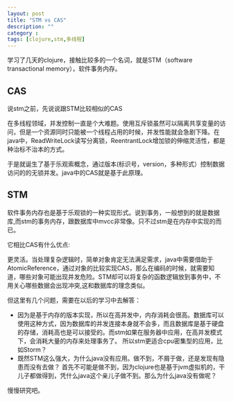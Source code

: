 ```yaml
---
layout: post
title: "STM vs CAS"
description: ""
category : 
tags: [clojure,stm,多线程]
---
```


学习了几天的clojure，接触比较多的一个名词，就是STM（software transactional memory），软件事务内存。

## CAS

说stm之前，先说说跟STM比较相似的CAS

在多线程领域，并发控制一直是个大难题。使用互斥锁虽然可以隔离共享变量的访问，但是一个资源同时只能被一个线程占用的时候，并发性能就会急剧下降。在java中，ReadWriteLock读写分离锁，ReentrantLock增加锁的伸缩灵活性，都是种治标不治本的方式。

于是就诞生了基于乐观索概念，通过版本(标识号，version，多种形式）控制数据访问的的无锁并发。java中的CAS就是基于此原理。

## STM

软件事务内存也是基于乐观锁的一种实现形式。说到事务，一般想到的就是数据库,而stm的事务内存，跟数据库中mvcc非常像。只不过stm是在内存中实现的而已。

它相比CAS有什么优点:

更灵活。当处理复杂逻辑时，简单对象肯定无法满足需求，java中需要借助于AtomicReference，通过对象的比较实现CAS，那么在编码的时候，就需要知道，哪些对象可能出现并发危险。STM却可以将复杂的函数逻辑放到事务中，不用关心哪些数据会出现冲突,这和数据库的理念类似。

但这里有几个问题，需要在以后的学习中去解答：

* 因为是基于内存的版本实现，所以在高并发中，内存消耗会很高。数据库可以使用这种方式，因为数据库的并发连接本身就不会多，而且数据库是基于硬盘的存储，消耗高也是可以接受的。而stm如果在服务器中应用，在高并发模式下，会消耗大量的内存来处理事务了。   所以stm更适合cpu密集型的应用，比如Storm？
* 既然STM这么强大，为什么java没有应用。做不到，不屑于做，还是发现有隐患而没有去做？ 首先不可能是做不到，因为clojure也是基于jvm虚拟机的，干儿子都做得到，凭什么java这个亲儿子做不到。那么为什么java没有做呢？

慢慢研究吧。
